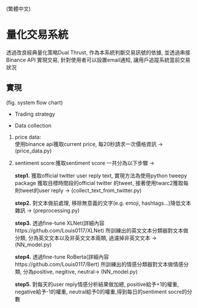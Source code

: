 (繁體中文)  
# 量化交易系統
透過改良經典量化策略Dual Thrust, 作為本系統判斷交易訊號的依據,  並透過串接Binance API  實現交易, 針對使用者可以設置email通知, 讓用戶追蹤系統當前交易狀況   

## 實現  
(fig. system flow chart)  

* Trading strategy

* Data collection
1. price data:  
    使用binance api獲取current price, 每20秒請求一次價格資訊 -> (price_data.py)  
2. sentiment score:獲取sentiment score 一共分為以下步驟 ->   

    **step1.** 獲取official twitter user reply text, 實現方法為使用python tweepy package 獲取目標時間段的official twitter 的tweet, 接著使用twarc2獲取每則tweet的user reply -> (collect_text_from_twitter.py)  
    
    **step2.** 對文本做前處理, 移除無意義的文字(e.g. emoji, hashtags...)降低文本雜訊 -> (preprocessing.py)  
       
    **step3.** 透過fine-tune XLNet(詳細內容https://github.com/Louis0117/XLNet) 所訓練出的英文文本分類器對文本做分類, 分為英文文本以及非英文文本兩類, 過濾掉非英文文本 -> (NN_model.py)  
    
    **step4.** 透過fine-tune RoBerta(詳細內容https://github.com/Louis0117/Bert) 所訓練出的情感分類器對文本做情感分類, 分為positive, negitive, neutral-> (NN_model.py)  
    
    **step5.** 對每天的user reply情感分析結果做加總, positive給予+1的權重, negative給予-1的權重, neutral給予0的權重,得到每日的sentiment socre的分數   

    
